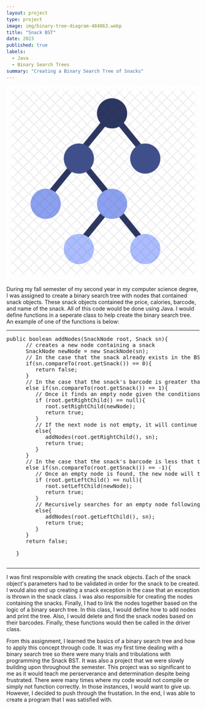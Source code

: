 ```yaml
---
layout: project
type: project
image: img/binary-tree-diagram-484863.webp
title: "Snack BST"
date: 2023
published: true
labels:
  - Java
  - Binary Search Trees
summary: "Creating a Binary Search Tree of Snacks"
---
```

<img class="img-fluid" src="../img/binary-tree-diagram-484863.webp">


During my fall semester of my second year in my computer science degree, I was assigned to create a binary search tree with nodes that contained snack objects. These snack objects contained the price, calories, barcode, and name of the snack. All of this code would be done using Java. I would define functions in a seperate class to help create the binary search tree. An example of one of the functions is below: 

<hr>

<pre>
public boolean addNodes(SnackNode root, Snack sn){
      // creates a new node containing a snack
      SnackNode newNode = new SnackNode(sn);
      // In the case that the snack already exists in the BST tree
      if(sn.compareTo(root.getSnack()) == 0){
         return false;
      }
      // In the case that the snack's barcode is greater than the parent's
      else if(sn.compareTo(root.getSnack()) == 1){
         // Once it finds an empty node given the conditions, the new node will take the empty spot
         if (root.getRightChild() == null){
            root.setRightChild(newNode);
            return true;
         }
         // If the next node is not empty, it will continue to search for an empty node using recursion
         else{
            addNodes(root.getRightChild(), sn);
            return true;
         }
      }
      // In the case that the snack's barcode is less that the barcode of the snack in the node
      else if(sn.compareTo(root.getSnack()) == -1){
         // Once an empty node is found, the new node will take the empty spot
         if (root.getLeftChild() == null){
            root.setLeftChild(newNode);
            return true;
         }
         // Recursively searches for an empty node following the conditions
         else{
            addNodes(root.getLeftChild(), sn);
            return true;
         }
      }
      return false;
   
   }

</pre>

<hr>

I was first responsible with creating the snack objects. Each of the snack object's parameters had to be validated in order for the snack to be created. I would also end up creating a snack exception in the case that an exception is thrown in the snack class. I was also responsible for creating the nodes containing the snacks. Finally, I had to link the nodes together based on the logic of a binary search tree. In this class, I would define how to add nodes and print the tree. Also, I would delete and find the snack nodes based on their barcodes. Finally, these functions would then be called in the driver class.

From this assignment, I learned the basics of a binary search tree and how to apply this concept through code. It was my first time dealing with a binary search tree so there were many trials and tribulations with programming the Snack BST. It was also a project that we were slowly building upon throughout the semester. This project was so significant to me as it would teach me perserverance and determination despite being frustrated. There were many times where my code would not compile or simply not function correctly. In those instances, I would want to give up. However, I decided to push through the frustation. In the end, I was able to create a program that I was satisfied with.
